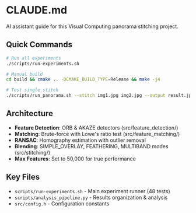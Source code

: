 # CLAUDE.md

AI assistant guide for this Visual Computing panorama stitching project.

## Quick Commands

```bash
# Run all experiments
./scripts/run-experiments.sh

# Manual build
cd build && cmake .. -DCMAKE_BUILD_TYPE=Release && make -j4

# Test single stitch
./scripts/run_panorama.sh --stitch img1.jpg img2.jpg --output result.jpg
```

## Architecture

- **Feature Detection**: ORB & AKAZE detectors (src/feature_detection/)
- **Matching**: Brute-force with Lowe's ratio test (src/feature_matching/)
- **RANSAC**: Homography estimation with outlier removal
- **Blending**: SIMPLE_OVERLAY, FEATHERING, MULTIBAND modes (src/stitching/)
- **Max Features**: Set to 50,000 for true performance

## Key Files

- `scripts/run-experiments.sh` - Main experiment runner (48 tests)
- `scripts/analysis_pipeline.py` - Results organization & analysis
- `src/config.h` - Configuration constants